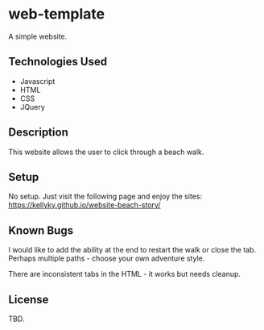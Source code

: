 # web-template
A simple website.

## Technologies Used
* Javascript
* HTML
* CSS
* JQuery

## Description
This website allows the user to click through a beach walk. 

## Setup
No setup. Just visit the following page and enjoy the sites: https://kellyky.github.io/website-beach-story/

## Known Bugs
I would like to add the ability at the end to restart the walk or close the tab. Perhaps multiple paths - choose your own adventure style. 

There are inconsistent tabs in the HTML - it works but needs cleanup.

## License
TBD.

